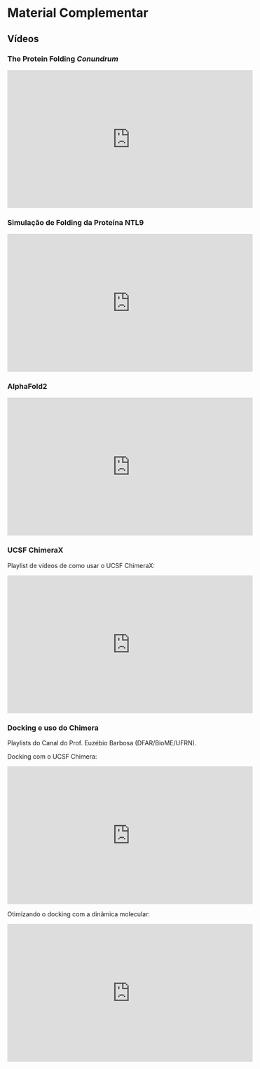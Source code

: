 # Material Complementar

## Vídeos

### The Protein Folding *Conundrum*

<iframe width="560" height="315" src="https://www.youtube.com/embed/zm-3kovWpNQ?si=rz4UzKTK6r7qHDhG" title="YouTube video player" frameborder="0" allow="accelerometer; autoplay; clipboard-write; encrypted-media; gyroscope; picture-in-picture; web-share" allowfullscreen></iframe>

### Simulação de Folding da Proteína NTL9

<iframe width="560" height="315" src="https://www.youtube.com/embed/gFcp2Xpd29I?si=-Ie8v5dnv0Nl-3W-" title="YouTube video player" frameborder="0" allow="accelerometer; autoplay; clipboard-write; encrypted-media; gyroscope; picture-in-picture; web-share" allowfullscreen></iframe>

### AlphaFold2

<iframe width="560" height="315" src="https://www.youtube.com/embed/gg7WjuFs8F4?si=u9WuhZ5tjc3DpT2g" title="YouTube video player" frameborder="0" allow="accelerometer; autoplay; clipboard-write; encrypted-media; gyroscope; picture-in-picture; web-share" allowfullscreen></iframe>

### UCSF ChimeraX

Playlist de vídeos de como usar o UCSF ChimeraX:

<iframe width="560" height="315" src="https://www.youtube.com/embed/videoseries?si=-PfgLG5TqTwoNB0q&amp;list=PLxbhLxHSIwLASOyGpA0HkKUCZKgBIa5Gt" title="YouTube video player" frameborder="0" allow="accelerometer; autoplay; clipboard-write; encrypted-media; gyroscope; picture-in-picture; web-share" allowfullscreen></iframe>

### Docking e uso do Chimera

Playlists do Canal do Prof. Euzébio Barbosa (DFAR/BioME/UFRN).

Docking com o UCSF Chimera:

<iframe width="560" height="315" src="https://www.youtube.com/embed/videoseries?si=Zh25C42b6eOJnflf&amp;list=PLRLpdK3kOpA_LwOjXrHiz5dhO5Stk9Fsh" title="YouTube video player" frameborder="0" allow="accelerometer; autoplay; clipboard-write; encrypted-media; gyroscope; picture-in-picture; web-share" allowfullscreen></iframe>

Otimizando o docking com a dinâmica molecular:

<iframe width="560" height="315" src="https://www.youtube.com/embed/videoseries?si=xK1wmpvULG7bx7bk&amp;list=PLRLpdK3kOpA-6cijGtyNnFFesPcPj0P2o" title="YouTube video player" frameborder="0" allow="accelerometer; autoplay; clipboard-write; encrypted-media; gyroscope; picture-in-picture; web-share" allowfullscreen></iframe>
